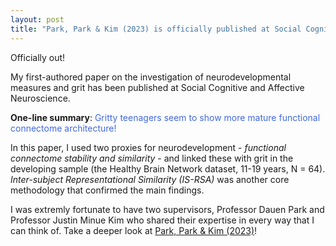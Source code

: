 ```yaml
---
layout: post
title: "Park, Park & Kim (2023) is officially published at Social Cognitive and Affective Neuroscience"
---
```


Officially out! 


My first-authored paper on the investigation of neurodevelopmental measures and grit has been published at Social Cognitive and Affective Neuroscience. 


**One-line summary**:  <span style='color: RoyalBlue;'> Gritty teenagers seem to show more mature functional connectome architecture! </span>  


In this paper, I used two proxies for neurodevelopment - _functional connectome stability and similarity_ - and linked these with grit in the developing sample (the Healthy Brain Network dataset, 11-19 years, N = 64). _Inter-subject Representational Similarity (IS-RSA)_ was another core methodology that confirmed the main findings. 

I was extremly fortunate to have two supervisors, Professor Dauen Park and Professor Justin Minue Kim who shared their expertise in every way that I can think of. Take a deeper look at [Park, Park & Kim (2023)](https://academic.oup.com/scan/advance-article/doi/10.1093/scan/nsad047/7272592?searchresult=1)!  
